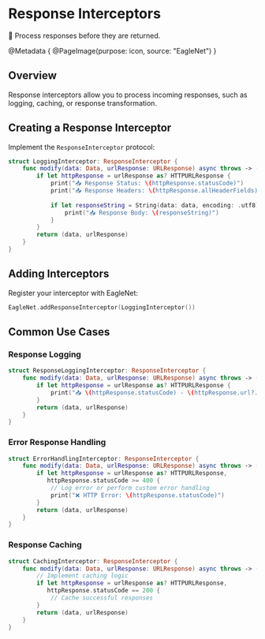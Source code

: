 # Response Interceptors

📝 Process responses before they are returned.

@Metadata {
   @PageImage(purpose: icon, source: "EagleNet")
}

## Overview

Response interceptors allow you to process incoming responses, such as logging, caching, or response transformation.

## Creating a Response Interceptor

Implement the `ResponseInterceptor` protocol:

```swift
struct LoggingInterceptor: ResponseInterceptor {
    func modify(data: Data, urlResponse: URLResponse) async throws -> (Data, URLResponse) {
        if let httpResponse = urlResponse as? HTTPURLResponse {
            print("📥 Response Status: \(httpResponse.statusCode)")
            print("📥 Response Headers: \(httpResponse.allHeaderFields)")
            
            if let responseString = String(data: data, encoding: .utf8) {
                print("📥 Response Body: \(responseString)")
            }
        }
        return (data, urlResponse)
    }
}
```

## Adding Interceptors

Register your interceptor with EagleNet:

```swift
EagleNet.addResponseInterceptor(LoggingInterceptor())
```

## Common Use Cases

### Response Logging

```swift
struct ResponseLoggingInterceptor: ResponseInterceptor {
    func modify(data: Data, urlResponse: URLResponse) async throws -> (Data, URLResponse) {
        if let httpResponse = urlResponse as? HTTPURLResponse {
            print("📥 \(httpResponse.statusCode) - \(httpResponse.url?.absoluteString ?? "")")
        }
        return (data, urlResponse)
    }
}
```

### Error Response Handling

```swift
struct ErrorHandlingInterceptor: ResponseInterceptor {
    func modify(data: Data, urlResponse: URLResponse) async throws -> (Data, URLResponse) {
        if let httpResponse = urlResponse as? HTTPURLResponse,
           httpResponse.statusCode >= 400 {
            // Log error or perform custom error handling
            print("❌ HTTP Error: \(httpResponse.statusCode)")
        }
        return (data, urlResponse)
    }
}
```

### Response Caching

```swift
struct CachingInterceptor: ResponseInterceptor {
    func modify(data: Data, urlResponse: URLResponse) async throws -> (Data, URLResponse) {
        // Implement caching logic
        if let httpResponse = urlResponse as? HTTPURLResponse,
           httpResponse.statusCode == 200 {
            // Cache successful responses
        }
        return (data, urlResponse)
    }
}
```